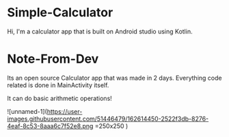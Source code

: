 # Simple-Calculator
Hi, I'm a calculator app that is built on Android studio using Kotlin. 

# Note-From-Dev
Its an open source Calculator app that was made in 2 days.
Everything code related is done in MainActivity itself.

It can do basic arithmetic operations!


![unnamed-1](https://user-images.githubusercontent.com/51446479/162614450-2522f3db-8276-4eaf-8c53-8aaa6c7f52e8.png  =250x250 )

